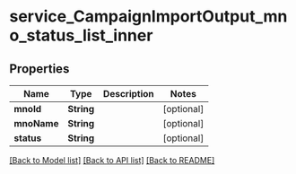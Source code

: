 # service_CampaignImportOutput_mno_status_list_inner

## Properties
Name | Type | Description | Notes
------------ | ------------- | ------------- | -------------
**mnoId** | **String** |  | [optional] 
**mnoName** | **String** |  | [optional] 
**status** | **String** |  | [optional] 

[[Back to Model list]](../README.md#documentation-for-models) [[Back to API list]](../README.md#documentation-for-api-endpoints) [[Back to README]](../README.md)


